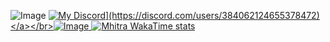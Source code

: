 
![Image](https://github-readme-stats.vercel.app/api?username=Mhitra&show_icons=true&theme=dracula&rank_icon=github) <a href="https://discord.com/users/812347817602842624">![My Discord](https://lanyard-profile-readme.vercel.app/api/384062124655378472?theme=dark&bg=809ecf&animated=true&hideDiscrim=false&borderRadius=30px&idleMessage=Muhtemelen%20başka%20bir%20şey%20yapıyor%20...)](https://discord.com/users/384062124655378472)</a></br>![Image](https://github-readme-stats.vercel.app/api/top-langs/?username=Mhitra&theme=dracula&langs_count=6&layout=donut)
![Mhitra WakaTime stats](https://github-readme-stats.vercel.app/api/wakatime?username=Mhitra&theme=dracula&show_icons=true&langs_count=7&custom_title=WakaTime%20All%20Stats)

